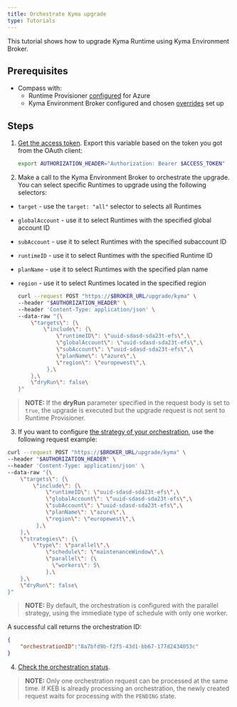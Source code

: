 ```yaml
---
title: Orchestrate Kyma upgrade
type: Tutorials
---
```


This tutorial shows how to upgrade Kyma Runtime using Kyma Environment Broker.

## Prerequisites

- Compass with:
  * Runtime Provisioner [configured](/control-plane/runtime-provisioner/#tutorials-provision-clusters-through-gardener) for Azure
  * Kyma Environment Broker configured and chosen [overrides](#details-set-overrides-for-kyma-runtime) set up

## Steps

1. [Get the access token](#details-authorization). Export this variable based on the token you got from the OAuth client:

   ```bash
   export AUTHORIZATION_HEADER="Authorization: Bearer $ACCESS_TOKEN"
   ```

2. Make a call to the Kyma Environment Broker to orchestrate the upgrade. You can select specific Runtimes to upgrade using the following selectors:

- `target` - use the `target: "all"` selector to selects all Runtimes
- `globalAccount` - use it to select Runtimes with the specified global account ID
- `subAccount` - use it to select Runtimes with the specified subaccount ID
- `runtimeID` - use it to select Runtimes with the specified Runtime ID
- `planName` - use it to select Runtimes with the specified plan name
- `region` - use it to select Runtimes located in the specified region

   ```bash
   curl --request POST "https://$BROKER_URL/upgrade/kyma" \
   --header "$AUTHORIZATION_HEADER" \
   --header 'Content-Type: application/json' \
   --data-raw "{\
       \"targets\": {\
           \"include\": {\
               \"runtimeID\": \"uuid-sdasd-sda23t-efs\",\
               \"globalAccount\": \"uuid-sdasd-sda23t-efs\",\
               \"subAccount\": \"uuid-sdasd-sda23t-efs\",\
               \"planName\": \"azure\",\
               \"region\": \"europewest\",\
            },\
       },\
       \"dryRun\": false\
   }"
   ```

>**NOTE:** If the **dryRun** parameter specified in the request body is set to `true`, the upgrade is executed but the upgrade request is not sent to Runtime Provisioner.

3. If you want to configure [the strategy of your orchestration](#details-orchestration-strategies), use the following request example:

```bash
curl --request POST "https://$BROKER_URL/upgrade/kyma" \
--header "$AUTHORIZATION_HEADER" \
--header 'Content-Type: application/json' \
--data-raw "{\
    \"targets\": {\
        \"include\": {\
            \"runtimeID\": \"uuid-sdasd-sda23t-efs\",\
            \"globalAccount\": \"uuid-sdasd-sda23t-efs\",\
            \"subAccount\": \"uuid-sdasd-sda23t-efs\",\
            \"planName\": \"azure\",\
            \"region\": \"europewest\",\
         },\
    },\
    \"strategies\": {\
        \"type\": \"parallel\",\
            \"schedule\": \"maintenanceWindow\",\
            \"parallel\": {\
              \"workers\": 5\
            },\
    },\
    \"dryRun\": false\
}"
```

>**NOTE:** By default, the orchestration is configured with the parallel strategy, using the immediate type of schedule with only one worker.

A successful call returns the orchestration ID:

   ```json
   {
       "orchestrationID":"8a7bfd9b-f2f5-43d1-bb67-177d2434053c"
   }
   ```

4. [Check the orchestration status](#tutorials-check-orchestration-status).

>**NOTE:** Only one orchestration request can be processed at the same time. If KEB is already processing an orchestration, the newly created request waits for processing with the `PENDING` state.
